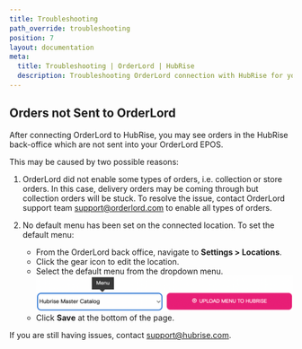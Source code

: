 ```yaml
---
title: Troubleshooting
path_override: troubleshooting
position: 7
layout: documentation
meta:
  title: Troubleshooting | OrderLord | HubRise
  description: Troubleshooting OrderLord connection with HubRise for your EPOS and other apps to work as a cohesive whole. Connect apps and synchronise your data.
---
```


## Orders not Sent to OrderLord

After connecting OrderLord to HubRise, you may see orders in the HubRise back-office which are not sent into your OrderLord EPOS.

This may be caused by two possible reasons:

1. OrderLord did not enable some types of orders, i.e. collection or store orders. In this case, delivery orders may be coming through but collection orders will be stuck. To resolve the issue, contact OrderLord support team support@orderlord.com to enable all types of orders.

2. No default menu has been set on the connected location.
   To set the default menu:
   - From the OrderLord back office, navigate to **Settings > Locations**.
   - Click the gear icon to edit the location.
   - Select the default menu from the dropdown menu.
     ![Set default menu](./images/001-set-default-menu.png)
   - Click **Save** at the bottom of the page.

If you are still having issues, contact support@hubrise.com.
